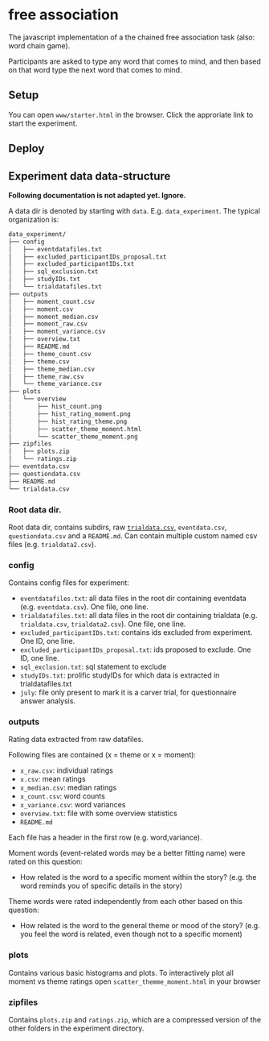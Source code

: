 # free association

The javascript implementation of a the chained free association task (also: word chain game).

Participants are asked to type any word that comes to mind, and then based on that word type the next word that comes to mind.

## Setup

You can open `www/starter.html` in the browser. Click the approriate link to start the experiment.

## Deploy

## Experiment data data-structure

**Following documentation is not adapted yet. Ignore.**

A data dir is denoted by starting with `data`. E.g. `data_experiment`.
The typical organization is:

```bash
data_experiment/
├── config
│   ├── eventdatafiles.txt
│   ├── excluded_participantIDs_proposal.txt
│   ├── excluded_participantIDs.txt
│   ├── sql_exclusion.txt
│   ├── studyIDs.txt
│   └── trialdatafiles.txt
├── outputs
│   ├── moment_count.csv
│   ├── moment.csv
│   ├── moment_median.csv
│   ├── moment_raw.csv
│   ├── moment_variance.csv
│   ├── overview.txt
│   ├── README.md
│   ├── theme_count.csv
│   ├── theme.csv
│   ├── theme_median.csv
│   ├── theme_raw.csv
│   └── theme_variance.csv
├── plots
│   └── overview
│       ├── hist_count.png
│       ├── hist_rating_moment.png
│       ├── hist_rating_theme.png
│       ├── scatter_theme_moment.html
│       └── scatter_theme_moment.png
├── zipfiles
│   ├── plots.zip
│   └── ratings.zip
├── eventdata.csv
├── questiondata.csv
├── README.md
└── trialdata.csv
```

### Root data dir.

Root data dir, contains subdirs, raw
[`trialdata.csv`](https://psiturk.readthedocs.io/en/stable/recording.html#recording-trial-data),
`eventdata.csv`, `questiondata.csv` and a `README.md`.
Can contain multiple custom named csv files (e.g. `trialdata2.csv`).

### config

Contains config files for experiment:

- `eventdatafiles.txt`: all data files in the root dir containing eventdata (e.g. `eventdata.csv`). One file, one line.
- `trialdatafiles.txt`: all data files in the root dir containing trialdata (e.g. `trialdata.csv`, `trialdata2.csv`). One file, one line.
- `excluded_participantIDs.txt`: contains ids excluded from experiment. One ID, one line.
- `excluded_participantIDs_proposal.txt`: ids proposed to exclude. One ID, one line.
- `sql_exclusion.txt`: sql statement to exclude
- `studyIDs.txt`: prolific studyIDs for which data is extracted in trialdatafiles.txt
- `july`: file only present to mark it is a carver trial, for questionnaire answer analysis.

### outputs

Rating data extracted from raw datafiles.

Following files are contained (x = theme or x = moment):

- `x_raw.csv`: individual ratings
- `x.csv`: mean ratings
- `x_median.csv`: median ratings
- `x_count.csv`: word counts
- `x_variance.csv`: word variances
- `overview.txt`: file with some overview statistics
- `README.md`

Each file has a header in the first row (e.g. word,variance).

Moment words (event-related words may be a better fitting name) were rated
on this question:

- How related is the word to a specific moment within the story?
  (e.g. the word reminds you of specific details in the story)

Theme words were rated independently from each other based on this question:

- How related is the word to the general theme or mood of the story?
  (e.g. you feel the word is related, even though not to a specific moment)

### plots

Contains various basic histograms and plots.
To interactively plot all moment vs theme ratings open
`scatter_themme_moment.html` in your browser

### zipfiles

Contains `plots.zip` and `ratings.zip`, which are a compressed version of the
other folders in the experiment directory.
